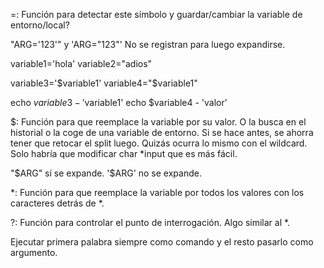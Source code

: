 =:
Función para detectar este símbolo y guardar/cambiar la variable de entorno/local?

"ARG='123'" y 'ARG="123"'
No se registran para luego expandirse.

variable1='hola'
variable2="adios"

variable3='$variable1'
variable4="$variable1"

echo $variable3
	-'$variable1'
echo $variable4
	- 'valor'

$:
Función para que reemplace la variable por su valor.
O la busca en el historial o la coge de una variable de entorno.
Si se hace antes, se ahorra tener que retocar el split luego.
Quizás ocurra lo mismo con el wildcard.
Solo habría que modificar char *input que es más fácil.

"$ARG" sí se expande.
'$ARG' no se expande.

*:
Función para que reemplace la variable por todos los valores con los caracteres detrás de *.

?:
Función para controlar el punto de interrogación. Algo similar al *.













Ejecutar primera palabra siempre como comando y el resto pasarlo como argumento.



